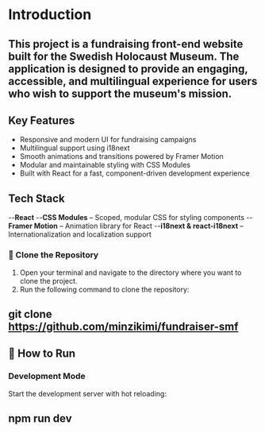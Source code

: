 # Introduction

This project is a fundraising front-end website built for the Swedish Holocaust Museum. The application is designed to provide an engaging, accessible, and multilingual experience for users who wish to support the museum's mission.
---

## Key Features

- Responsive and modern UI for fundraising campaigns
- Multilingual support using i18next
- Smooth animations and transitions powered by Framer Motion
- Modular and maintainable styling with CSS Modules
- Built with React for a fast, component-driven development experience


## Tech Stack

--**React**
--**CSS Modules** – Scoped, modular CSS for styling components
--**Framer Motion** – Animation library for React
--**i18next & react-i18next** – Internationalization and localization support


### 📝 Clone the Repository

1. Open your terminal and navigate to the directory where you want to clone the project.
2. Run the following command to clone the repository:

git clone https://github.com/minzikimi/fundraiser-smf
---

## 🚀 How to Run

### Development Mode

Start the development server with hot reloading:

npm run dev
---

